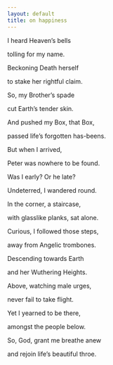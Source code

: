 ```yaml
---
layout: default
title: on happiness
---
```



I heard Heaven’s bells 

tolling for my name.

Beckoning Death herself

to stake her rightful claim.


So, my Brother’s spade 

cut Earth’s tender skin.

And pushed my Box, that Box,

passed life’s forgotten has-beens.


But when I arrived,

Peter was nowhere to be found.

Was I early?  Or he late?

Undeterred, I wandered round.


In the corner, a staircase,

with glasslike planks, sat alone.

Curious, I followed those steps,

away from Angelic trombones.


Descending towards Earth

and her Wuthering Heights.

Above, watching male urges,

never fail to take flight. 


Yet I yearned to be there,

amongst the people below.

So, God, grant me breathe anew

and rejoin life’s beautiful throe.

